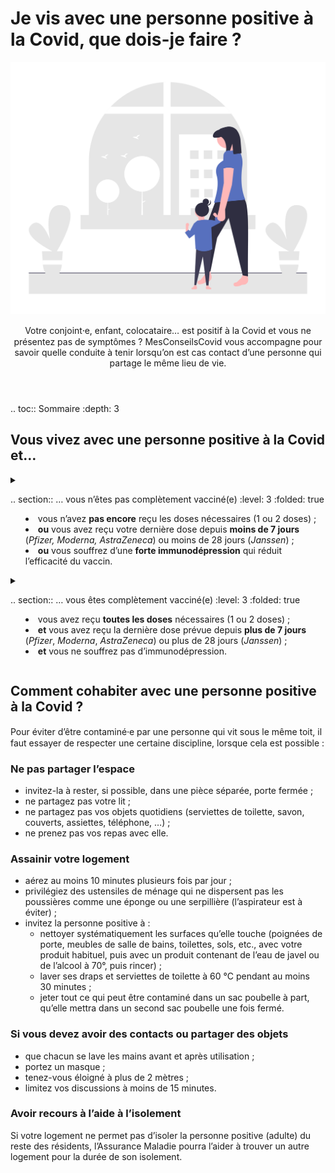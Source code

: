 # Je vis avec une personne positive à la Covid, que dois-je faire ?

<img src="illustrations/foyer.svg">

<header>
    <p class="big">Votre conjoint⸱e, enfant, colocataire… est positif à la Covid et vous ne présentez pas de symptômes ? MesConseilsCovid vous accompagne pour savoir quelle conduite à tenir lorsqu’on est cas contact d’une personne qui partage le même lieu de vie.</p>
</header>

.. toc:: Sommaire
    :depth: 3

## Vous vivez avec une personne positive à la Covid et…

<details id="personne-positive-schema-vaccinal-incomplet">

<summary>

.. section:: … vous n’êtes pas complètement vacciné(e)
    :level: 3
    :folded: true

<div class="explications">

* vous n’avez **pas encore** reçu les doses nécessaires (1 ou 2 doses) ;
* **ou** vous avez reçu votre dernière dose depuis **moins de 7 jours** (*Pfizer, Moderna, AstraZeneca*) ou moins de 28 jours (*Janssen*) ;
* **ou** vous souffrez d’une **forte immunodépression** qui réduit l’efficacité du vaccin.

</div>

</summary>

<p class="big">Voici ce que nous vous conseillons de faire :</p>

#### 1. Faites un test et isolez-vous

<div class="conseil">

Même si vous ne présentez pas de symptômes, il faut vous **faire tester** dès que possible, en laboratoire ou dans une pharmacie (test PCR ou antigénique).

Le test est **toujours gratuit** quand vous êtes cas contact.

* Si le test est **positif** : isolez-vous pendant au moins **10 jours**. Vous pourrez lever l’isolement dès le 10<sup>e</sup> jour, si vous ne ressentez pas de fièvre depuis au moins 48 h.
* Si le test est **négatif**, vous devez vous isoler au moins 7 jours de plus que la personne positive.


</div>

Si vous ne pouvez pas télétravailler, l’Assurance Maladie pourra vous prescrire un arrêt de travail. Pour plus d’information, rendez-vous sur [declare.ameli.fr](https://declare.ameli.fr/).

#### 2. Faites un test de contrôle

<div class="conseil">

Si des symptômes ne se déclarent pas entre-temps, **faites-vous tester à nouveau** (test PCR ou antigénique, **gratuit** également) 7 jours après la guérison ou la sortie de l’isolement de la personne positive.

* Si ce test est **négatif**, alors vous pouvez lever votre isolement.
* Si ce test est **positif**, alors restez isolé·e encore 10 jours au moins. Vous pourrez lever l’isolement dès le 10<sup>e</sup> jour, si vous ne ressentez pas de fièvre depuis au moins 48 h.

</div>

Voici un schéma illustrant la conduite à tenir dans votre situation :

<div class="timeline">
    <div>
        <a href="/illustrations/isolement-foyer-malade.png">
            <img src="/illustrations/isolement-foyer-malade.png"
                 alt="Frise chronologique représentant la période d’isolement">
        </a>
    </div>
</div>

</details>

<details id="personne-positive-schema-vaccinal-complet">

<summary>

.. section:: … vous êtes complètement vacciné(e)
    :level: 3
    :folded: true

<div class="explications">

* vous avez reçu **toutes les doses** nécessaires (1 ou 2 doses) ;
* **et** vous avez reçu la dernière dose prévue depuis **plus de 7 jours** (*Pfizer*, *Moderna*, *AstraZeneca*) ou plus de 28 jours (*Janssen*) ;
* **et** vous ne souffrez pas d’immunodépression.

</div>

</summary>

<p class="big">Voici ce que nous vous conseillons de faire :</p>

#### 1. Faites un test

<div class="conseil">

Même si vous ne présentez pas de symptômes, il faut vous **faire tester** dès que possible, en laboratoire ou dans une pharmacie (test PCR ou antigénique).

Le test est **toujours gratuit** quand vous êtes cas contact.

* Si le test est **positif** : isolez-vous pendant au moins **10 jours**. Vous pourrez lever l’isolement dès le 10<sup>e</sup> jour, si vous ne ressentez pas de fièvre depuis au moins 48 h.
* Si le test est **négatif**, il ne faut pas vous isoler mais restez prudent(e) :
    * portez le masque à l’intérieur et à l’extérieur, même dans les lieux qui ne l’exigeraient pas ;
    * évitez de rencontrer des personnes vulnérables ou fragiles ;
    * surveillez votre état : température, symptômes…

</div>

Si vous ne pouvez pas télétravailler, l’Assurance Maladie pourra vous prescrire un arrêt de travail. Pour plus d’information, rendez-vous sur [declare.ameli.fr](https://declare.ameli.fr/).

#### 2. Faites un test de contrôle

<div class="conseil">

Si votre premier test était **négatif**, vous devez faire un test de contrôle (PCR ou antigénique, **gratuit** également) **7 jours après la guérison** de la personne malade (soit 17 jours depuis son test positif ou le début de ses symptômes).

</div>

Si le résultat de ce test de contrôle est :

* **négatif** : vous pourrez retirer le masque dans les lieux où il n’est plus obligatoire et reprendre prudemment votre vie sociale ;
* **positif** : il faut vous isoler au moins 10 jours à partir de la date du test, et surveiller l’apparition de symptômes. Il n’est pas nécessaire de faire un test de contrôle pour sortir de l’isolement.

<div class="conseil conseil-jaune">

Attention, si vous ressentez des **symptômes** avant la date prévue de votre test de contrôle (17<sup>e</sup> jour), il faut vous faire tester dès que possible et vous isoler en attendant le résultat.

</div>

</details>


## Comment cohabiter avec une personne positive à la Covid ?

<p class="big">Pour éviter d’être contaminé⸱e par une personne qui vit sous le même toit, il faut essayer de respecter une certaine discipline, lorsque cela est possible :</p>

### Ne pas partager l’espace

* invitez-la à rester, si possible, dans une pièce séparée, porte fermée ;
* ne partagez pas votre lit ;
* ne partagez pas vos objets quotidiens (serviettes de toilette, savon, couverts, assiettes, téléphone, …) ;
* ne prenez pas vos repas avec elle.


### Assainir votre logement

* aérez au moins 10 minutes plusieurs fois par jour ;
* privilégiez des ustensiles de ménage qui ne dispersent pas les poussières comme une éponge ou une serpillière (l’aspirateur est à éviter) ;
* invitez la personne positive à :
  - nettoyer systématiquement les surfaces qu’elle touche (poignées de porte, meubles de salle de bains, toilettes, sols, etc., avec votre produit habituel, puis avec un produit contenant de l’eau de javel ou de l’alcool à 70°, puis rincer) ;
  - laver ses draps et serviettes de toilette à 60 °C pendant au moins 30 minutes ;
  - jeter tout ce qui peut être contaminé dans un sac poubelle à part, qu’elle mettra dans un second sac poubelle une fois fermé.

### Si vous devez avoir des contacts ou partager des objets

* que chacun se lave les mains avant et après utilisation ;
* portez un masque ;
* tenez-vous éloigné à plus de 2 mètres ;
* limitez vos discussions à moins de 15 minutes.

### Avoir recours à l’aide à l’isolement

Si votre logement ne permet pas d’isoler la personne positive (adulte) du reste des résidents, l’Assurance Maladie pourra l’aider à trouver un autre logement pour la durée de son isolement.
